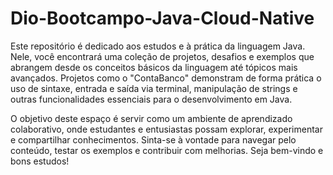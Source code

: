 # Dio-Bootcampo-Java-Cloud-Native
Este repositório é dedicado aos estudos e à prática da linguagem Java. Nele, você encontrará uma coleção de projetos, desafios e exemplos que abrangem desde os conceitos básicos da linguagem até tópicos mais avançados. Projetos como o "ContaBanco" demonstram de forma prática o uso de sintaxe, entrada e saída via terminal, manipulação de strings e outras funcionalidades essenciais para o desenvolvimento em Java.

O objetivo deste espaço é servir como um ambiente de aprendizado colaborativo, onde estudantes e entusiastas possam explorar, experimentar e compartilhar conhecimentos. Sinta-se à vontade para navegar pelo conteúdo, testar os exemplos e contribuir com melhorias. Seja bem-vindo e bons estudos!
